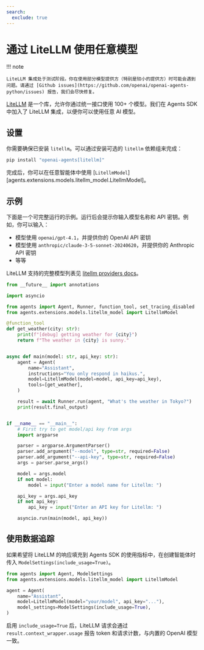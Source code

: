 ```yaml
---
search:
  exclude: true
---
```

# 通过 LiteLLM 使用任意模型

!!! note

    LiteLLM 集成处于测试阶段。你在使用部分模型提供方（特别是较小的提供方）时可能会遇到问题。请通过 [Github issues](https://github.com/openai/openai-agents-python/issues) 报告，我们会尽快修复。

[LiteLLM](https://docs.litellm.ai/docs/) 是一个库，允许你通过统一接口使用 100+ 个模型。我们在 Agents SDK 中加入了 LiteLLM 集成，以便你可以使用任意 AI 模型。

## 设置

你需要确保已安装 `litellm`。可以通过安装可选的 `litellm` 依赖组来完成：

```bash
pip install "openai-agents[litellm]"
```

完成后，你可以在任意智能体中使用 [`LitellmModel`][agents.extensions.models.litellm_model.LitellmModel]。

## 示例

下面是一个可完整运行的示例。运行后会提示你输入模型名称和 API 密钥。例如，你可以输入：

-   模型使用 `openai/gpt-4.1`，并提供你的 OpenAI API 密钥
-   模型使用 `anthropic/claude-3-5-sonnet-20240620`，并提供你的 Anthropic API 密钥
-   等等

LiteLLM 支持的完整模型列表见 [litellm providers docs](https://docs.litellm.ai/docs/providers)。

```python
from __future__ import annotations

import asyncio

from agents import Agent, Runner, function_tool, set_tracing_disabled
from agents.extensions.models.litellm_model import LitellmModel

@function_tool
def get_weather(city: str):
    print(f"[debug] getting weather for {city}")
    return f"The weather in {city} is sunny."


async def main(model: str, api_key: str):
    agent = Agent(
        name="Assistant",
        instructions="You only respond in haikus.",
        model=LitellmModel(model=model, api_key=api_key),
        tools=[get_weather],
    )

    result = await Runner.run(agent, "What's the weather in Tokyo?")
    print(result.final_output)


if __name__ == "__main__":
    # First try to get model/api key from args
    import argparse

    parser = argparse.ArgumentParser()
    parser.add_argument("--model", type=str, required=False)
    parser.add_argument("--api-key", type=str, required=False)
    args = parser.parse_args()

    model = args.model
    if not model:
        model = input("Enter a model name for Litellm: ")

    api_key = args.api_key
    if not api_key:
        api_key = input("Enter an API key for Litellm: ")

    asyncio.run(main(model, api_key))
```

## 使用数据追踪

如果希望将 LiteLLM 的响应填充到 Agents SDK 的使用指标中，在创建智能体时传入 `ModelSettings(include_usage=True)`。

```python
from agents import Agent, ModelSettings
from agents.extensions.models.litellm_model import LitellmModel

agent = Agent(
    name="Assistant",
    model=LitellmModel(model="your/model", api_key="..."),
    model_settings=ModelSettings(include_usage=True),
)
```

启用 `include_usage=True` 后，LiteLLM 请求会通过 `result.context_wrapper.usage` 报告 token 和请求计数，与内置的 OpenAI 模型一致。